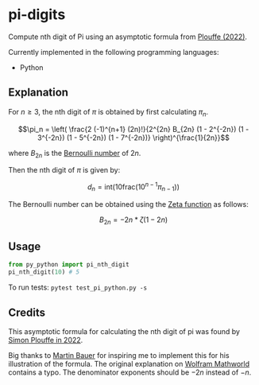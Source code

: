 # pi-digits
Compute nth digit of Pi using an asymptotic formula from [Plouffe (2022)](https://arxiv.org/abs/2201.12601). 

Currently implemented in the following programming languages:
- Python


## Explanation


For $n \geq 3$, the nth digit of $\pi$ is obtained by first calculating $\pi_n$.

$$\pi_n = \left( \frac{2 (-1)^{n+1} (2n)!}{2^{2n} B_{2n} (1 - 2^{-2n}) (1 - 3^{-2n}) (1 - 5^{-2n}) (1 - 7^{-2n})} \right)^{\frac{1}{2n}}$$

where $B_{2n}$ is the [Bernoulli number](https://en.wikipedia.org/wiki/Bernoulli_number) of $2n$.

Then the nth digit of $\pi$ is given by:

$$d_n = \text{int} \left( 10 \text{frac} \left( 10^{n-1} \pi_{n-1} \right) \right)$$

The Bernoulli number can be obtained using the [Zeta function](https://en.wikipedia.org/wiki/Riemann_zeta_function) as follows:

$$B_{2n} = -2n * \zeta(1 - 2n)$$

## Usage

```python
from py_python import pi_nth_digit
pi_nth_digit(10) # 5
```

To run tests:
```pytest test_pi_python.py -s```

## Credits

This asymptotic formula for calculating the nth digit of pi was found by [Simon Plouffe in 2022](https://arxiv.org/abs/2201.12601).

Big thanks to [Martin Bauer](https://twitter.com/martinmbauer/status/1614571838721622022?s=20&t=IznMtorWVeNbjlX-A5obNw) for inspiring me to implement this for his illustration of the formula. The original explanation on [Wolfram Mathworld](https://mathworld.wolfram.com/PiDigits.html) contains a typo. The denominator exponents should be $-2n$ instead of $-n$.

